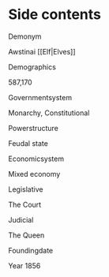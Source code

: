 
# Side contents
Demonym

Awstinai [[Elf|Elves]]

Demographics

587,170

Governmentsystem

Monarchy, Constitutional

Powerstructure

Feudal state

Economicsystem

Mixed economy

Legislative

The Court

Judicial

The Queen

Foundingdate

Year 1856